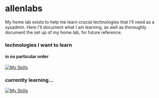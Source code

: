 # allenlabs
My home lab exists to help me learn crucial technologies that I'll need as a sysadmin. Here I'll document what I am learning, as well as thoroughly document the set up of my home lab, for future reference. 

### technologies I want to learn
#### in no particular order
[![My Skills](https://skillicons.dev/icons?i=aws,azure,bash,c,cpp,cloudflare,css,docker,git,github,go,html,java,js,lua,mysql,mongodb,neovim,nginx,php,powershell,py,raspberrypi,ruby,rust,sqlite,vscode,wordpress)](https://skillicons.dev)

### currently learning...
[![My Skills](https://skillicons.dev/icons?i=bash,docker,git,vscode)](https://skillicons.dev)
